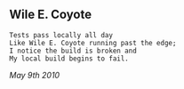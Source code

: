 ## Wile E. Coyote

    Tests pass locally all day
    Like Wile E. Coyote running past the edge;
    I notice the build is broken and
    My local build begins to fail.

*May 9th 2010*